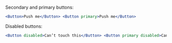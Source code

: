 Secondary and primary buttons:

```jsx
<Button>Push me</Button> <Button primary>Push me</Button>
```

Disabled buttons:

```jsx
<Button disabled>Can’t touch this</Button> <Button primary disabled>Can’t touch this</Button>
```
